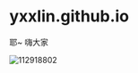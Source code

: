 # yxxlin.github.io
耶~ 
嗨大家

![112918802](https://user-images.githubusercontent.com/112918802/196330755-bbd8c6c0-d37b-4b42-b075-3fbd758b446e.jpg)
